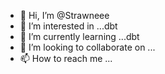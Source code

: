 - 👋 Hi, I’m @Strawneee
- 👀 I’m interested in ...dbt
- 🌱 I’m currently learning ...dbt
- 💞️ I’m looking to collaborate on ...
- 📫 How to reach me ...

<!---
Strawneee/Strawneee is a ✨ special ✨ repository because its `README.md` (this file) appears on your GitHub profile.
You can click the Preview link to take a look at your changes.
--->
